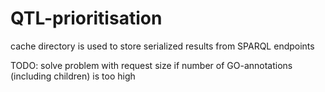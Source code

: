# QTL-prioritisation

cache directory is used to store serialized results from SPARQL endpoints

TODO: solve problem with request size if number of GO-annotations (including children) is too high


